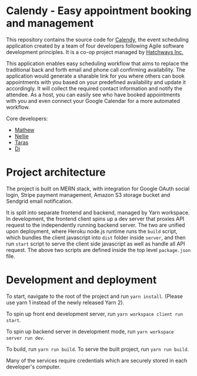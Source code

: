 # Calendy - Easy appointment booking and management

This repository contains the source code for
[Calendy](https://calendy-team-yugioh.herokuapp.com/), the event scheduling
application created by a team of four developers following Agile
software development principles. It is a co-op project managed by [Hatchways Inc.](https://hatchways.io/co-op)

This application enables easy scheduling workflow that aims to replace the
traditional back and forth email and phone call confirming availability.
The application would generate a sharable link for you where others
can book appointments with you based on your predefined availability and
update it accordingly. It will collect the required contact information and
notify the attendee. As a host, you can easily see who have booked appointments
with you and even connect your Google Calendar for a more automated workflow.

Core developers:

- [Mathew](https://github.com/mattchx)
- [Nellie](https://github.com/WhoaNellie)
- [Taras](https://github.com/kozaktar)
- [Di](https://github.com/alvyjudy)

# Project architecture

The project is built on MERN stack, with integration for Google OAuth social
login, Stripe payment management, Amazon S3 storage bucket and Sendgrid
email notification.

It is split into separate frontend and backend, managed by Yarn workspace. In
development, the frontend client spins up a dev server that proxies API
request to the independently running backend server. The two are unified
upon deployment, where Heroku
node.js runtime runs the `build` script, which bundles the client javascript
into `dist` folder inside `server`, and then run `start` script to serve
the client side javascript as well as handle all API request. The above two
scripts are defined inside the top level `package.json` file.

# Development and deployment

To start, navigate to the root of the project and run `yarn install`. (Please
use yarn 1 instead of the newly released Yarn 2).

To spin up front end development server, run `yarn workspace client run start`.

To spin up backend server in development mode, run
`yarn workspace server run dev`.

To build, run `yarn run build`. To serve the built project, run `yarn run build`.

Many of the services require credentials which are securely stored in each
developer's computer.
